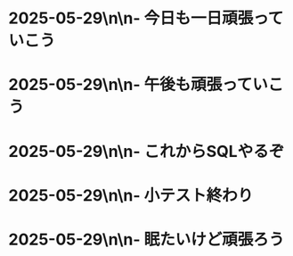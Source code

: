 # 2025-05-29\n\n- 今日も一日頑張っていこう
# 2025-05-29\n\n- 午後も頑張っていこう
# 2025-05-29\n\n- これからSQLやるぞ
# 2025-05-29\n\n- 小テスト終わり
# 2025-05-29\n\n- 眠たいけど頑張ろう

